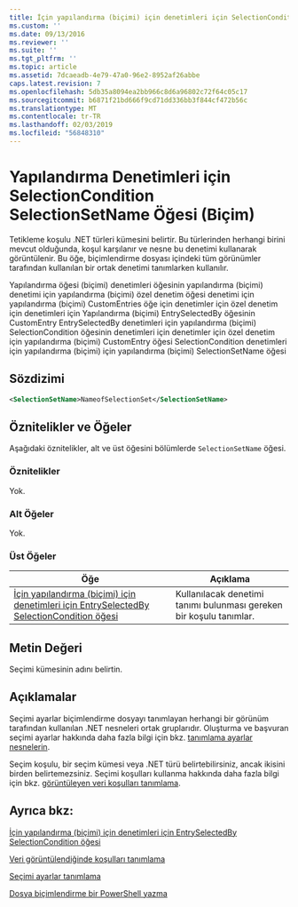 ```yaml
---
title: İçin yapılandırma (biçimi) için denetimleri için SelectionCondition SelectionSetName öğesi | Microsoft Docs
ms.custom: ''
ms.date: 09/13/2016
ms.reviewer: ''
ms.suite: ''
ms.tgt_pltfrm: ''
ms.topic: article
ms.assetid: 7dcaeadb-4e79-47a0-96e2-8952af26abbe
caps.latest.revision: 7
ms.openlocfilehash: 5db35a8094ea2bb966c8d6a96802c72f64c05c17
ms.sourcegitcommit: b6871f21bd666f9cd71dd336bb3f844cf472b56c
ms.translationtype: MT
ms.contentlocale: tr-TR
ms.lasthandoff: 02/03/2019
ms.locfileid: "56848310"
---
```

# <a name="selectionsetname-element-for-selectioncondition-for-controls-for-configuration-format"></a>Yapılandırma Denetimleri için SelectionCondition SelectionSetName Öğesi (Biçim)

Tetikleme koşulu .NET türleri kümesini belirtir. Bu türlerinden herhangi birini mevcut olduğunda, koşul karşılanır ve nesne bu denetimi kullanarak görüntülenir. Bu öğe, biçimlendirme dosyası içindeki tüm görünümler tarafından kullanılan bir ortak denetimi tanımlarken kullanılır.

Yapılandırma öğesi (biçimi) denetimleri öğesinin yapılandırma (biçimi) denetimi için yapılandırma (biçimi) özel denetim öğesi denetimi için yapılandırma (biçimi) CustomEntries öğe için denetimler için özel denetim için denetimleri için Yapılandırma (biçimi) EntrySelectedBy öğesinin CustomEntry EntrySelectedBy denetimleri için yapılandırma (biçimi) SelectionCondition öğesinin denetimleri için denetimler için özel denetim için yapılandırma (biçimi) CustomEntry öğesi SelectionCondition denetimleri için yapılandırma (biçimi) için yapılandırma (biçimi) SelectionSetName öğesi

## <a name="syntax"></a>Sözdizimi

```xml
<SelectionSetName>NameofSelectionSet</SelectionSetName>
```

## <a name="attributes-and-elements"></a>Öznitelikler ve Öğeler

Aşağıdaki öznitelikler, alt ve üst öğesini bölümlerde `SelectionSetName` öğesi.

### <a name="attributes"></a>Öznitelikler

Yok.

### <a name="child-elements"></a>Alt Öğeler

Yok.

### <a name="parent-elements"></a>Üst Öğeler

|Öğe|Açıklama|
|-------------|-----------------|
|[İçin yapılandırma (biçimi) için denetimleri için EntrySelectedBy SelectionCondition öğesi](./selectioncondition-element-for-entryselectedby-for-controls-for-configuration-format.md)|Kullanılacak denetimi tanımı bulunması gereken bir koşulu tanımlar.|

## <a name="text-value"></a>Metin Değeri

Seçimi kümesinin adını belirtin.

## <a name="remarks"></a>Açıklamalar

Seçimi ayarlar biçimlendirme dosyayı tanımlayan herhangi bir görünüm tarafından kullanılan .NET nesneleri ortak gruplarıdır. Oluşturma ve başvuran seçimi ayarlar hakkında daha fazla bilgi için bkz. [tanımlama ayarlar nesnelerin](./defining-selection-sets.md).

Seçim koşulu, bir seçim kümesi veya .NET türü belirtebilirsiniz, ancak ikisini birden belirtemezsiniz. Seçimi koşulları kullanma hakkında daha fazla bilgi için bkz. [görüntüleyen veri koşulları tanımlama](./defining-conditions-for-displaying-data.md).

## <a name="see-also"></a>Ayrıca bkz:

[İçin yapılandırma (biçimi) için denetimleri için EntrySelectedBy SelectionCondition öğesi](./selectioncondition-element-for-entryselectedby-for-controls-for-configuration-format.md)

[Veri görüntülendiğinde koşulları tanımlama](./defining-conditions-for-displaying-data.md)

[Seçimi ayarlar tanımlama](./defining-selection-sets.md)

[Dosya biçimlendirme bir PowerShell yazma](./writing-a-powershell-formatting-file.md)
